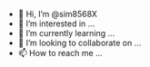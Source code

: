 - 👋 Hi, I’m @sim8568X
- 👀 I’m interested in ...
- 🌱 I’m currently learning ...
- 💞️ I’m looking to collaborate on ...
- 📫 How to reach me ...

<!---
sim8568X/sim8568X is a ✨ special ✨ repository because its `README.md` (this file) appears on your GitHub profile.
You can click the Preview link to take a look at your changes.
--->
